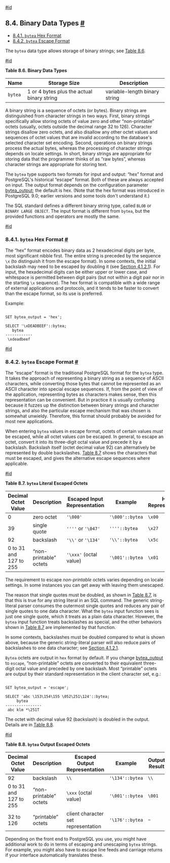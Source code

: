 [#id](#DATATYPE-BINARY)

## 8.4. Binary Data Types [#](#DATATYPE-BINARY)

- [8.4.1. `bytea` Hex Format](datatype-binary#DATATYPE-BINARY-BYTEA-HEX-FORMAT)
- [8.4.2. `bytea` Escape Format](datatype-binary#DATATYPE-BINARY-BYTEA-ESCAPE-FORMAT)

The `bytea` data type allows storage of binary strings; see [Table 8.6](datatype-binary#DATATYPE-BINARY-TABLE).

[#id](#DATATYPE-BINARY-TABLE)

**Table 8.6. Binary Data Types**

| Name    | Storage Size                               | Description                   |
| ------- | ------------------------------------------ | ----------------------------- |
| `bytea` | 1 or 4 bytes plus the actual binary string | variable-length binary string |

A binary string is a sequence of octets (or bytes). Binary strings are distinguished from character strings in two ways. First, binary strings specifically allow storing octets of value zero and other “non-printable” octets (usually, octets outside the decimal range 32 to 126). Character strings disallow zero octets, and also disallow any other octet values and sequences of octet values that are invalid according to the database's selected character set encoding. Second, operations on binary strings process the actual bytes, whereas the processing of character strings depends on locale settings. In short, binary strings are appropriate for storing data that the programmer thinks of as “raw bytes”, whereas character strings are appropriate for storing text.

The `bytea` type supports two formats for input and output: “hex” format and PostgreSQL's historical “escape” format. Both of these are always accepted on input. The output format depends on the configuration parameter [bytea_output](runtime-config-client#GUC-BYTEA-OUTPUT); the default is hex. (Note that the hex format was introduced in PostgreSQL 9.0; earlier versions and some tools don't understand it.)

The SQL standard defines a different binary string type, called `BLOB` or `BINARY LARGE OBJECT`. The input format is different from `bytea`, but the provided functions and operators are mostly the same.

[#id](#DATATYPE-BINARY-BYTEA-HEX-FORMAT)

### 8.4.1. `bytea` Hex Format [#](#DATATYPE-BINARY-BYTEA-HEX-FORMAT)

The “hex” format encodes binary data as 2 hexadecimal digits per byte, most significant nibble first. The entire string is preceded by the sequence `\x` (to distinguish it from the escape format). In some contexts, the initial backslash may need to be escaped by doubling it (see [Section 4.1.2.1](sql-syntax-lexical#SQL-SYNTAX-STRINGS)). For input, the hexadecimal digits can be either upper or lower case, and whitespace is permitted between digit pairs (but not within a digit pair nor in the starting `\x` sequence). The hex format is compatible with a wide range of external applications and protocols, and it tends to be faster to convert than the escape format, so its use is preferred.

Example:

```

SET bytea_output = 'hex';

SELECT '\xDEADBEEF'::bytea;
   bytea
------------
 \xdeadbeef
```

[#id](#DATATYPE-BINARY-BYTEA-ESCAPE-FORMAT)

### 8.4.2. `bytea` Escape Format [#](#DATATYPE-BINARY-BYTEA-ESCAPE-FORMAT)

The “escape” format is the traditional PostgreSQL format for the `bytea` type. It takes the approach of representing a binary string as a sequence of ASCII characters, while converting those bytes that cannot be represented as an ASCII character into special escape sequences. If, from the point of view of the application, representing bytes as characters makes sense, then this representation can be convenient. But in practice it is usually confusing because it fuzzes up the distinction between binary strings and character strings, and also the particular escape mechanism that was chosen is somewhat unwieldy. Therefore, this format should probably be avoided for most new applications.

When entering `bytea` values in escape format, octets of certain values _must_ be escaped, while all octet values _can_ be escaped. In general, to escape an octet, convert it into its three-digit octal value and precede it by a backslash. Backslash itself (octet decimal value 92) can alternatively be represented by double backslashes. [Table 8.7](datatype-binary#DATATYPE-BINARY-SQLESC) shows the characters that must be escaped, and gives the alternative escape sequences where applicable.

[#id](#DATATYPE-BINARY-SQLESC)

**Table 8.7. `bytea` Literal Escaped Octets**

| Decimal Octet Value    | Description            | Escaped Input Representation | Example         | Hex Representation |
| ---------------------- | ---------------------- | ---------------------------- | --------------- | ------------------ |
| 0                      | zero octet             | `'\000'`                     | `'\000'::bytea` | `\x00`             |
| 39                     | single quote           | `''''` or `'\047'`           | `''''::bytea`   | `\x27`             |
| 92                     | backslash              | `'\\'` or `'\134'`           | `'\\'::bytea`   | `\x5c`             |
| 0 to 31 and 127 to 255 | “non-printable” octets | `'\xxx'` (octal value)       | `'\001'::bytea` | `\x01`             |

The requirement to escape _non-printable_ octets varies depending on locale settings. In some instances you can get away with leaving them unescaped.

The reason that single quotes must be doubled, as shown in [Table 8.7](datatype-binary#DATATYPE-BINARY-SQLESC), is that this is true for any string literal in an SQL command. The generic string-literal parser consumes the outermost single quotes and reduces any pair of single quotes to one data character. What the `bytea` input function sees is just one single quote, which it treats as a plain data character. However, the `bytea` input function treats backslashes as special, and the other behaviors shown in [Table 8.7](datatype-binary#DATATYPE-BINARY-SQLESC) are implemented by that function.

In some contexts, backslashes must be doubled compared to what is shown above, because the generic string-literal parser will also reduce pairs of backslashes to one data character; see [Section 4.1.2.1](sql-syntax-lexical#SQL-SYNTAX-STRINGS).

`Bytea` octets are output in `hex` format by default. If you change [bytea_output](runtime-config-client#GUC-BYTEA-OUTPUT) to `escape`, “non-printable” octets are converted to their equivalent three-digit octal value and preceded by one backslash. Most “printable” octets are output by their standard representation in the client character set, e.g.:

```

SET bytea_output = 'escape';

SELECT 'abc \153\154\155 \052\251\124'::bytea;
     bytea
----------------
 abc klm *\251T
```

The octet with decimal value 92 (backslash) is doubled in the output. Details are in [Table 8.8](datatype-binary#DATATYPE-BINARY-RESESC).

[#id](#DATATYPE-BINARY-RESESC)

**Table 8.8. `bytea` Output Escaped Octets**

| Decimal Octet Value    | Description            | Escaped Output Representation       | Example         | Output Result |
| ---------------------- | ---------------------- | ----------------------------------- | --------------- | ------------- |
| 92                     | backslash              | `\\`                                | `'\134'::bytea` | `\\`          |
| 0 to 31 and 127 to 255 | “non-printable” octets | `\xxx` (octal value)                | `'\001'::bytea` | `\001`        |
| 32 to 126              | “printable” octets     | client character set representation | `'\176'::bytea` | `~`           |

Depending on the front end to PostgreSQL you use, you might have additional work to do in terms of escaping and unescaping `bytea` strings. For example, you might also have to escape line feeds and carriage returns if your interface automatically translates these.
